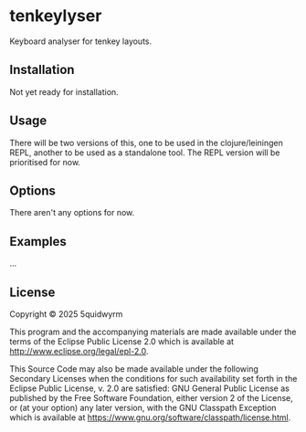 # tenkeylyser

Keyboard analyser for tenkey layouts.

## Installation

Not yet ready for installation.

## Usage

There will be two versions of this, one to be used in the clojure/leiningen REPL, another to be used as a standalone tool.
The REPL version will be prioritised for now.

## Options

There aren't any options for now.

## Examples

...

## License

Copyright © 2025 5quidwyrm

This program and the accompanying materials are made available under the
terms of the Eclipse Public License 2.0 which is available at
http://www.eclipse.org/legal/epl-2.0.

This Source Code may also be made available under the following Secondary
Licenses when the conditions for such availability set forth in the Eclipse
Public License, v. 2.0 are satisfied: GNU General Public License as published by
the Free Software Foundation, either version 2 of the License, or (at your
option) any later version, with the GNU Classpath Exception which is available
at https://www.gnu.org/software/classpath/license.html.
